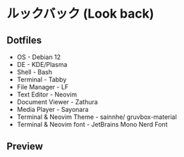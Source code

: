 # ルックバック (Look back)

## Dotfiles
- OS - Debian 12
- DE - KDE/Plasma
- Shell - Bash 
- Terminal - Tabby
- File Manager - LF
- Text Editor - Neovim
- Document Viewer - Zathura
- Media Player - Sayonara
- Terminal & Neovim Theme - sainnhe/ gruvbox-material 
- Terminal & Neovim font - JetBrains Mono Nerd Font

## Preview

